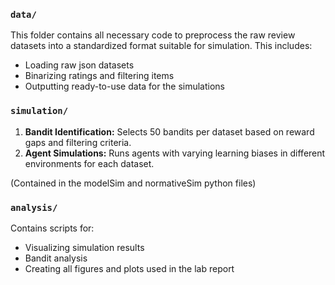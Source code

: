 ### `data/`
This folder contains all necessary code to preprocess the raw review datasets into a standardized format suitable for simulation. This includes:
- Loading raw json datasets 
- Binarizing ratings and filtering items
- Outputting ready-to-use data for the simulations

### `simulation/`
1. **Bandit Identification:** Selects 50 bandits per dataset based on reward gaps and filtering criteria.
2. **Agent Simulations:** Runs agents with varying learning biases in different environments for each dataset.

(Contained in the modelSim and normativeSim python files)

### `analysis/`
Contains scripts for:
- Visualizing simulation results
- Bandit analysis
- Creating all figures and plots used in the lab report

